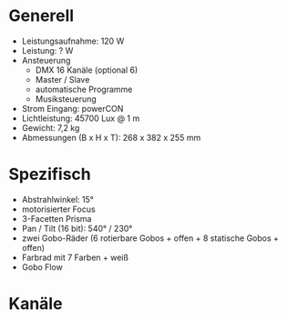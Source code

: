 # Generell

- Leistungsaufnahme: 120 W
- Leistung: ? W
- Ansteuerung
    - DMX 16 Kanäle (optional 6)
    - Master / Slave
    - automatische Programme
    - Musiksteuerung
- Strom Eingang: powerCON
- Lichtleistung: 45700 Lux @ 1 m
- Gewicht: 7,2 kg
- Abmessungen (B x H x T): 268 x 382 x 255 mm

# Spezifisch

- Abstrahlwinkel: 15°
- motorisierter Focus
- 3-Facetten Prisma
- Pan / Tilt (16 bit): 540° / 230°
- zwei Gobo-Räder (6 rotierbare Gobos + offen + 8 statische Gobos + offen)
- Farbrad mit 7 Farben + weiß
- Gobo Flow

# Kanäle
